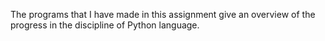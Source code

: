 The programs that I have made in this assignment give an overview of the progress in the discipline of Python language.
